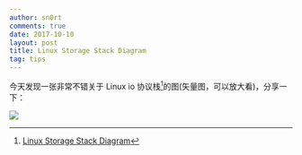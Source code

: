 ```yaml
---
author: sn0rt
comments: true
date: 2017-10-10
layout: post
title: Linux Storage Stack Diagram
tag: tips
---
```


今天发现一张非常不错关于 Linux io 协议栈[^source]的图(矢量图，可以放大看)，分享一下：

![](../media/pic/Linux-storage-stack-diagram_v4.10.svg)



[^source]: [Linux Storage Stack Diagram](https://www.thomas-krenn.com/en/wiki/Linux_Storage_Stack_Diagram)
